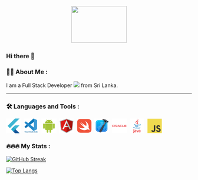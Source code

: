 <div id="header" align="center">
  <img src="https://media.giphy.com/media/24652QfeZzNIPzoH36/giphy.gif" width="150" height="100"/>
</div>

### Hi there 👋

### :man_technologist: About Me :

I am a Full Stack Developer <img src="https://media.giphy.com/media/WUlplcMpOCEmTGBtBW/giphy.gif" width="30"> from Sri Lanka.

---

### :hammer_and_wrench: Languages and Tools :
<div>
  <img src="./icons/flutter/flutter-original.svg" title="flutter" alt="flutter" width="40" height="40"/>&nbsp;
  <img src="./icons/vscode/vscode-original-wordmark.svg" title="vscode" alt="vscode" width="40" height="40"/>&nbsp;
  <img src="./icons/android/android-original.svg" title="android" alt="android" width="40" height="40"/>&nbsp;
  <img src="./icons/angular/angular-original.svg" title="angular" alt="angular" width="40" height="40"/>&nbsp;
  <img src="./icons/swift/swift-original.svg" title="swift" alt="swift" width="40" height="40"/>&nbsp;
  <img src="./icons/xcode/xcode-original.svg" title="xcode" alt="xcode" width="40" height="40"/>&nbsp;
  <img src="./icons/oracle/oracle-original.svg" title="oracle" alt="oracle" width="40" height="40"/>&nbsp;
  <img src="./icons/java/java-original-wordmark.svg" title="Java" alt="Java" width="40" height="40"/>&nbsp;
  <img src="./icons/javascript/javascript-original.svg" title="javascript" alt="javascript" width="40" height="40"/>&nbsp;
</div>

### :fire::fire::fire: My Stats :

[![GitHub Streak](http://github-readme-streak-stats.herokuapp.com?user=YasiruPriyadarshana&theme=dark&background=000000)](https://git.io/streak-stats)

[![Top Langs](https://github-readme-stats.vercel.app/api/top-langs/?username=YasiruPriyadarshana&layout=compact&theme=vision-friendly-dark)](https://github.com/anuraghazra/github-readme-stats)
<!--
**YasiruPriyadarshana/YasiruPriyadarshana** is a ✨ _special_ ✨ repository because its `README.md` (this file) appears on your GitHub profile.

Here are some ideas to get you started:

- 🔭 I’m currently working on ...
- 🌱 I’m currently learning ...
- 👯 I’m looking to collaborate on ...
- 🤔 I’m looking for help with ...
- 💬 Ask me about ...
- 📫 How to reach me: ...
- 😄 Pronouns: ...
- ⚡ Fun fact: ...
-->
